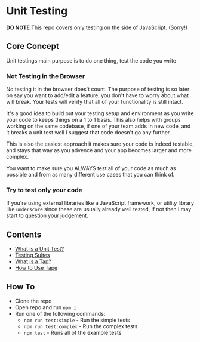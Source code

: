 # Unit Testing

**DO NOTE** This repo covers only testing on the side of JavaScript. (Sorry!)

## Core Concept

Unit testings main purpose is to do one thing, test the code you write

### Not Testing in the Browser

No testing it in the browser does't count. The purpose of testing is so later on say you want to add/edit a feature, you don't have to worry about what will break. Your tests will verify that all of your functionality is still intact.

It's a good idea to build out your testing setup and environment as you write your code to keeps things on a 1 to 1 basis. This also helps with groups working on the same codebase, if one of your team adds in new code, and it breaks a unit test well I suggest that code doesn't go any further.

This is also the easiest approach it makes sure your code is indeed testable, and stays that way as you advence and your app becomes larger and more complex.

You want to make sure you ALWAYS test all of your code as much as possible and from as many different use cases that you can think of.

### Try to test only your code

If you're using external libraries like a JavaScript framework, or utility library like `underscore` since these are usually already well tested, if not then I may start to question your judgement. 

## Contents

- [What is a Unit Test?](https://github.com/dhershman1/learnyoutesting/blob/master/what-is-a-unit-test)
- [Testing Suites](https://github.com/dhershman1/learnyoutesting/blob/master/testing-suites)
- [What is a Tap?](https://github.com/dhershman1/learnyoutesting/blob/master/tap)
- [How to Use Tape](https://github.com/dhershman1/learnyoutesting/blob/master/tape)

## How To

- Clone the repo
- Open repo and run `npm i`
- Run one of the following commands:
   - `npm run test:simple` - Run the simple tests
   - `npm run test:complex` - Run the complex tests
   - `npm test` - Runs all of the example tests